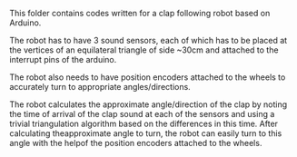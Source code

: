 This folder contains codes written for a clap following robot based on Arduino. 

The robot has to have 3 sound sensors, each of which has to be placed at the vertices of an equilateral triangle of side ~30cm and attached to the interrupt pins of the arduino.

The robot also needs to have position encoders attached to the wheels to accurately turn to appropriate angles/directions. 

The robot calculates the approximate angle/direction of the clap by noting the time of arrival of the clap sound at each of the sensors and using a trivial triangulation algorithm based on the differences in this time. After calculating theapproximate angle to turn, the robot can easily turn to this angle with the helpof the position encoders attached to the wheels.

